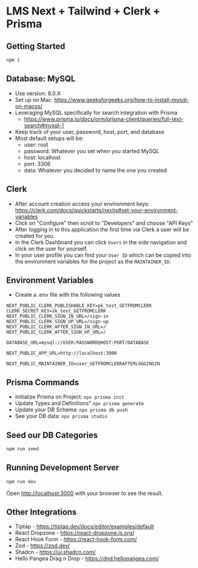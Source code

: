 # LMS Next + Tailwind + Clerk + Prisma

## Getting Started

```bash
npm i
```

## Database: MySQL

- Use version: 8.0.X
- Set up on Mac: https://www.geeksforgeeks.org/how-to-install-mysql-on-macos/
- Leveraging MySQL specifically for search integration with Prisma
  - https://www.prisma.io/docs/orm/prisma-client/queries/full-text-search#mysql-1
- Keep track of your user, password, host, port, and database
- Most default setups will be:
  - user: root
  - password: Whatever you set when you started MySQL
  - host: localhost
  - port: 3306
  - data: Whatever you decided to name the one you created

## Clerk

- After account creation access your environment keys: https://clerk.com/docs/quickstarts/nextjs#set-your-environment-variables
- Click on "Configure" then scroll to "Developers" and choose "API Keys"
- After logging in to this application the first time via Clerk a user will be created for you.
- In the Clerk Dashboard you can click `Users` in the side navigation and click on the user for yourself.
- In your user profile you can find your `User ID` which can be copied into the environment variables for the project as the `MAINTAINER_ID`.

## Environment Variables

- Create a .env file with the following values

```
NEXT_PUBLIC_CLERK_PUBLISHABLE_KEY=pk_test_GETFROMCLERK
CLERK_SECRET_KEY=sk_test_GETFROMCLERK
NEXT_PUBLIC_CLERK_SIGN_IN_URL=/sign-in
NEXT_PUBLIC_CLERK_SIGN_UP_URL=/sign-up
NEXT_PUBLIC_CLERK_AFTER_SIGN_IN_URL=/
NEXT_PUBLIC_CLERK_AFTER_SIGN_UP_URL=/

DATABASE_URL=mysql://USER:PASSWORD@HOST:PORT/DATABASE

NEXT_PUBLIC_APP_URL=http://localhost:3000

NEXT_PUBLIC_MAINTAINER_ID=user_GETFROMCLERKAFTERLOGGINGIN
```

## Prisma Commands

- Initialize Prisma on Project: `npx prisma init`
- Update Types and Definitions" `npx prisma generate`
- Update your DB Schema: `npx prisma db push`
- See your DB data: `npx prisma studio`

## Seed our DB Categories
```bash
npm run seed
```

## Running Development Server

```bash
npm run dev
```

Open [http://localhost:3000](http://localhost:3000) with your browser to see the result.

## Other Integrations

- Tiptap - https://tiptap.dev/docs/editor/examples/default
- React Dropzone - https://react-dropzone.js.org/
- React Hook Form - https://react-hook-form.com/
- Zod - https://zod.dev/
- Shadcn - https://ui.shadcn.com/
- Hello Pangea Drag n Drop - https://dnd.hellopangea.com/
